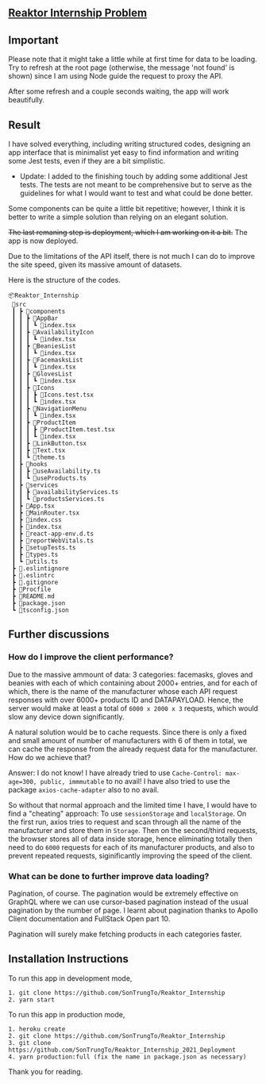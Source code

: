 ## [Reaktor Internship Problem](https://reaktor-internship.herokuapp.com)

## Important
Please note that it might take a little while at first time for data to be loading.
Try to refresh at the root page (otherwise, the message 'not found' is shown) since I am
using Node guide the request to proxy the API.

After some refresh and a couple seconds waiting, the app will work beautifully.

## Result

I have solved everything, including writing structured codes, designing an app interface that is minimalist yet
easy to find information and writing some Jest tests, even if they are a bit simplistic.

- Update: I added to the finishing touch by adding some additional Jest tests. The tests are not meant
to be comprehensive but to serve as the guidelines for what I would want to test and what could
be done better.

Some components can be quite a little bit repetitive; however, I think it is better to write
a simple solution than relying on an elegant solution.

~~The last remaning step is deployment, which I am working on it a bit.~~ The app is now deployed.

Due to the limitations of the API itself, there is not much I can do to improve
the site speed, given its massive amount of datasets.

Here is the structure of the codes.

```
📦Reaktor_Internship
 📂src
 ┃ ┣ 📂components
 ┃ ┃ ┣ 📂AppBar
 ┃ ┃ ┃ ┗ 📜index.tsx
 ┃ ┃ ┣ 📂AvailabilityIcon
 ┃ ┃ ┃ ┗ 📜index.tsx
 ┃ ┃ ┣ 📂BeaniesList
 ┃ ┃ ┃ ┗ 📜index.tsx
 ┃ ┃ ┣ 📂FacemasksList
 ┃ ┃ ┃ ┗ 📜index.tsx
 ┃ ┃ ┣ 📂GlovesList
 ┃ ┃ ┃ ┗ 📜index.tsx
 ┃ ┃ ┣ 📂Icons
 ┃ ┃ ┃ ┣ 📜Icons.test.tsx
 ┃ ┃ ┃ ┗ 📜index.tsx
 ┃ ┃ ┣ 📂NavigationMenu
 ┃ ┃ ┃ ┗ 📜index.tsx
 ┃ ┃ ┣ 📂ProductItem
 ┃ ┃ ┃ ┣ 📜ProductItem.test.tsx
 ┃ ┃ ┃ ┗ 📜index.tsx
 ┃ ┃ ┣ 📜LinkButton.tsx
 ┃ ┃ ┣ 📜Text.tsx
 ┃ ┃ ┗ 📜theme.ts
 ┃ ┣ 📂hooks
 ┃ ┃ ┣ 📜useAvailability.ts
 ┃ ┃ ┗ 📜useProducts.ts
 ┃ ┣ 📂services
 ┃ ┃ ┣ 📜availabilityServices.ts
 ┃ ┃ ┗ 📜productsServices.ts
 ┃ ┣ 📜App.tsx
 ┃ ┣ 📜MainRouter.tsx
 ┃ ┣ 📜index.css
 ┃ ┣ 📜index.tsx
 ┃ ┣ 📜react-app-env.d.ts
 ┃ ┣ 📜reportWebVitals.ts
 ┃ ┣ 📜setupTests.ts
 ┃ ┣ 📜types.ts
 ┃ ┗ 📜utils.ts
 ┣ 📜.eslintignore
 ┣ 📜.eslintrc
 ┣ 📜.gitignore
 ┣ 📜Procfile
 ┣ 📜README.md
 ┣ 📜package.json
 ┗ 📜tsconfig.json
```

## Further discussions

### How do I improve the client performance?
Due to the massive ammount of data: 3 categories: facemasks, gloves and beanies
with each of which containing about 2000+ entries,
and for each of which, there is the name of the manufacturer whose each API request
responses with over 6000+ products ID and DATAPAYLOAD. Hence, the server would make
at least a total of `6000 x 2000 x 3` requests, which would slow any device down
significantly.

A natural solution would be to cache requests. Since there is only a fixed and small
amount of number of manufacturers with 6 of them in total, we can cache the response
from the already request data for the manufacturer. How do we achieve that?

Answer: I do not know! I have already tried to use `Cache-Control: max-age=300, public, immmutable`
to no avail! I have also tried to use the package `axios-cache-adapter` also to no avail.

So without that normal approach and the limited time I have,
I would have to find a "cheating" approach: To use
`sessionStorage` and `localStorage`. On the first run, axios tries
to request and scan through all the name of the manufacturer and
store them in `Storage`. Then on the second/third requests,
the browser stores all of data inside storage, hence eliminating
totally then need to do `6000` requests for each of its manufacturer products, and
also to prevent repeated requests, siginificantly improving the speed of the client.

### What can be done to further improve data loading?
Pagination, of course. The pagination would be extremely effective
on GraphQL where we can use cursor-based pagination instead of 
the usual pagination by the number of page. I learnt about
pagination thanks to Apollo Client documentation and FullStack Open part 10.

Pagination will surely make fetching products in each categories faster.

## Installation Instructions
To run this app in development mode,

    1. git clone https://github.com/SonTrungTo/Reaktor_Internship
    2. yarn start

To run this app in production mode,

    1. heroku create
    2. git clone https://github.com/SonTrungTo/Reaktor_Internship
    3. git clone https://github.com/SonTrungTo/Reaktor_Internship_2021_Deployment
    4. yarn production:full (fix the name in package.json as necessary)

Thank you for reading.